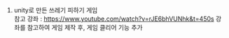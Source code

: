 1. unity로 만든 쓰레기 피하기 게임<br>
참고 강좌 : https://www.youtube.com/watch?v=rJE6bhVUNhk&t=450s
강좌를 참고하여 게임 제작 후, 게임 클리어 기능 추가
